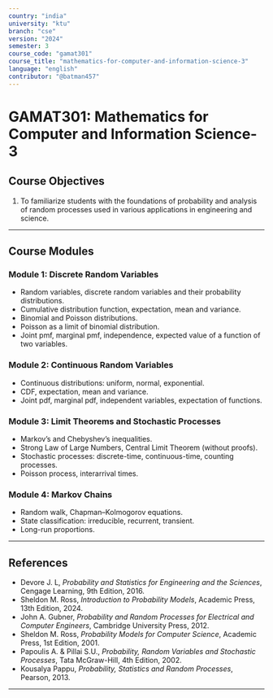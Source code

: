 ```yaml
---
country: "india"
university: "ktu"
branch: "cse"
version: "2024"
semester: 3
course_code: "gamat301"
course_title: "mathematics-for-computer-and-information-science-3"
language: "english"
contributor: "@batman457"
---
```


# GAMAT301: Mathematics for Computer and Information Science-3

## Course Objectives
1. To familiarize students with the foundations of probability and analysis of random processes used in various applications in engineering and science.

---

## Course Modules

### Module 1: Discrete Random Variables
- Random variables, discrete random variables and their probability distributions.
- Cumulative distribution function, expectation, mean and variance.
- Binomial and Poisson distributions.
- Poisson as a limit of binomial distribution.
- Joint pmf, marginal pmf, independence, expected value of a function of two variables.  

### Module 2: Continuous Random Variables
- Continuous distributions: uniform, normal, exponential.
- CDF, expectation, mean and variance.
- Joint pdf, marginal pdf, independent variables, expectation of functions.  

### Module 3: Limit Theorems and Stochastic Processes
- Markov’s and Chebyshev’s inequalities.
- Strong Law of Large Numbers, Central Limit Theorem (without proofs).
- Stochastic processes: discrete-time, continuous-time, counting processes.
- Poisson process, interarrival times.  

### Module 4: Markov Chains
- Random walk, Chapman–Kolmogorov equations.
- State classification: irreducible, recurrent, transient.
- Long-run proportions.
  
---

## References
- Devore J. L, *Probability and Statistics for Engineering and the Sciences*, Cengage Learning, 9th Edition, 2016.  
- Sheldon M. Ross, *Introduction to Probability Models*, Academic Press, 13th Edition, 2024.  
- John A. Gubner, *Probability and Random Processes for Electrical and Computer Engineers*, Cambridge University Press, 2012.  
- Sheldon M. Ross, *Probability Models for Computer Science*, Academic Press, 1st Edition, 2001.  
- Papoulis A. & Pillai S.U., *Probability, Random Variables and Stochastic Processes*, Tata McGraw-Hill, 4th Edition, 2002.  
- Kousalya Pappu, *Probability, Statistics and Random Processes*, Pearson, 2013.

---
